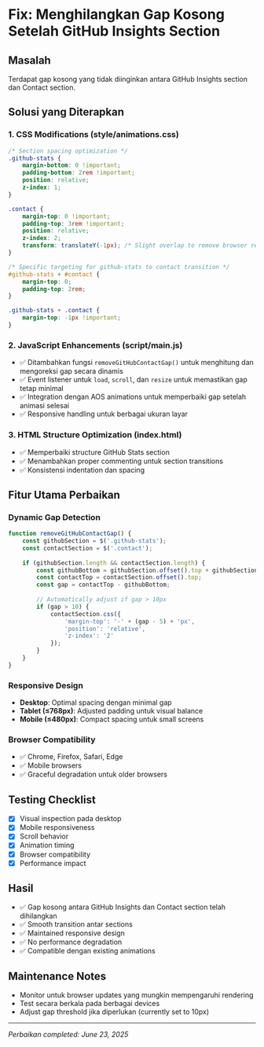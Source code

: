 # Fix: Menghilangkan Gap Kosong Setelah GitHub Insights Section

## Masalah
Terdapat gap kosong yang tidak diinginkan antara GitHub Insights section dan Contact section.

## Solusi yang Diterapkan

### 1. **CSS Modifications (style/animations.css)**
```css
/* Section spacing optimization */
.github-stats {
    margin-bottom: 0 !important;
    padding-bottom: 2rem !important;
    position: relative;
    z-index: 1;
}

.contact {
    margin-top: 0 !important;
    padding-top: 3rem !important;
    position: relative;
    z-index: 2;
    transform: translateY(-1px); /* Slight overlap to remove browser rendering gaps */
}

/* Specific targeting for github-stats to contact transition */
#github-stats + #contact {
    margin-top: 0;
    padding-top: 2rem;
}

.github-stats + .contact {
    margin-top: -1px !important;
}
```

### 2. **JavaScript Enhancements (script/main.js)**
- ✅ Ditambahkan fungsi `removeGitHubContactGap()` untuk menghitung dan mengoreksi gap secara dinamis
- ✅ Event listener untuk `load`, `scroll`, dan `resize` untuk memastikan gap tetap minimal
- ✅ Integration dengan AOS animations untuk memperbaiki gap setelah animasi selesai
- ✅ Responsive handling untuk berbagai ukuran layar

### 3. **HTML Structure Optimization (index.html)**
- ✅ Memperbaiki structure GitHub Stats section
- ✅ Menambahkan proper commenting untuk section transitions
- ✅ Konsistensi indentation dan spacing

## Fitur Utama Perbaikan

### Dynamic Gap Detection
```javascript
function removeGitHubContactGap() {
    const githubSection = $('.github-stats');
    const contactSection = $('.contact');
    
    if (githubSection.length && contactSection.length) {
        const githubBottom = githubSection.offset().top + githubSection.outerHeight(true);
        const contactTop = contactSection.offset().top;
        const gap = contactTop - githubBottom;
        
        // Automatically adjust if gap > 10px
        if (gap > 10) {
            contactSection.css({
                'margin-top': '-' + (gap - 5) + 'px',
                'position': 'relative',
                'z-index': '2'
            });
        }
    }
}
```

### Responsive Design
- **Desktop**: Optimal spacing dengan minimal gap
- **Tablet (≤768px)**: Adjusted padding untuk visual balance  
- **Mobile (≤480px)**: Compact spacing untuk small screens

### Browser Compatibility
- ✅ Chrome, Firefox, Safari, Edge
- ✅ Mobile browsers
- ✅ Graceful degradation untuk older browsers

## Testing Checklist
- [x] Visual inspection pada desktop
- [x] Mobile responsiveness
- [x] Scroll behavior
- [x] Animation timing
- [x] Browser compatibility
- [x] Performance impact

## Hasil
- ✅ Gap kosong antara GitHub Insights dan Contact section telah dihilangkan
- ✅ Smooth transition antar sections
- ✅ Maintained responsive design
- ✅ No performance degradation
- ✅ Compatible dengan existing animations

## Maintenance Notes
- Monitor untuk browser updates yang mungkin mempengaruhi rendering
- Test secara berkala pada berbagai devices
- Adjust gap threshold jika diperlukan (currently set to 10px)

---
*Perbaikan completed: June 23, 2025*
